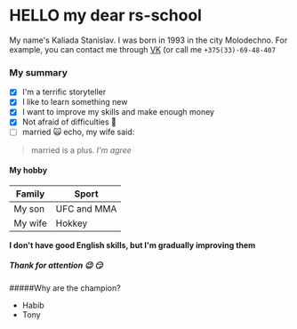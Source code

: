 # HELLO my dear rs-school 
My name's Kaliada Stanislav. I was born in 1993 in the city Molodechno. For example, you can contact me through [VK](https://vk.com/idkaliada) (or call me `+375(33)-69-48-407`

### My summary 

- [x] I'm a terrific storyteller
- [x] I like to learn something new
- [x] I want to improve my skills and make enough money
- [x] Not afraid of difficulties :punch:
- [ ] married :scream_cat:
echo, my wife said: 
> married is a plus. *I'm agree*

#### My hobby 

|     Family    |     Sport     |
| ------------- | ------------- |
| My son        |  UFC and MMA  |
| My wife       |     Hokkey    |

__I don't have good English skills, but I'm gradually improving them__

##### Thank for attention :wink: :smirk:

#####Why are the champion?
* Habib
* Tony
